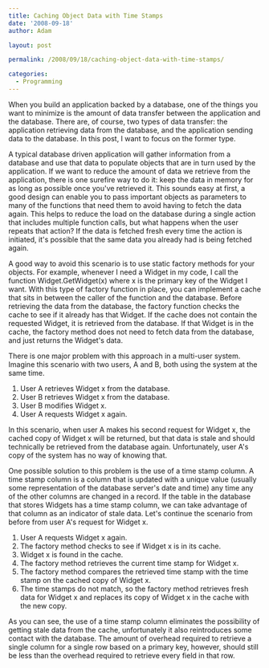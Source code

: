 ```yaml
---
title: Caching Object Data with Time Stamps
date: '2008-09-18'
author: Adam

layout: post

permalink: /2008/09/18/caching-object-data-with-time-stamps/

categories:
  - Programming
---
```

When you build an application backed by a database, one of the things you want
to minimize is the amount of data transfer between the application and the
database. There are, of course, two types of data transfer: the application
retrieving data from the database, and the application sending data to the
database. In this post, I want to focus on the former type.

A typical database driven application will gather information from a database
and use that data to populate objects that are in turn used by the application.
If we want to reduce the amount of data we retrieve from the application, there
is one surefire way to do it: keep the data in memory for as long as possible
once you've retrieved it. This sounds easy at first, a good design can enable
you to pass important objects as parameters to many of the functions that need
them to avoid having to fetch the data again. This helps to reduce the load on
the database during a single action that includes multiple function calls, but
what happens when the user repeats that action? If the data is fetched fresh
every time the action is initiated, it's possible that the same data you already
had is being fetched again.

A good way to avoid this scenario is to use static factory methods for your
objects. For example, whenever I need a Widget in my code, I call the function
Widget.GetWidget(x) where x is the primary key of the Widget I want. With this
type of factory function in place, you can implement a cache that sits in
between the caller of the function and the database. Before retrieving the data
from the database, the factory function checks the cache to see if it already
has that Widget. If the cache does not contain the requested Widget, it is
retrieved from the database. If that Widget is in the cache, the factory method
does not need to fetch data from the database, and just returns the Widget's
data.

There is one major problem with this approach in a multi-user system. Imagine
this scenario with two users, A and B, both using the system at the same time.

  1. User A retrieves Widget x from the database.
  2. User B retrieves Widget x from the database.
  3. User B modifies Widget x.
  4. User A requests Widget x again.

In this scenario, when user A makes his second request for Widget x, the cached
copy of Widget x will be returned, but that data is stale and should technically
be retrieved from the database again. Unfortunately, user A's copy of the system
has no way of knowing that.

One possible solution to this problem is the use of a time stamp column. A time
stamp column is a column that is updated with a unique value (usually some
representation of the database server's date and time) any time any of the other
columns are changed in a record. If the table in the database that stores
Widgets has a time stamp column, we can take advantage of that column as an
indicator of stale data. Let's continue the scenario from before from user A's
request for Widget x.

  1. User A requests Widget x again.
  2. The factory method checks to see if Widget x is in its cache.
  3. Widget x is found in the cache.
  4. The factory method retrieves the current time stamp for Widget x.
  5. The factory method compares the retrieved time stamp with the time stamp on
     the cached copy of Widget x.
  6. The time stamps do not match, so the factory method retrieves fresh data
     for Widget x and replaces its copy of Widget x in the cache with the new
     copy.

As you can see, the use of a time stamp column eliminates the possibility of
getting stale data from the cache, unfortunately it also reintroduces some
contact with the database. The amount of overhead required to retrieve a single
column for a single row based on a primary key, however, should still be less
than the overhead required to retrieve every field in that row.
